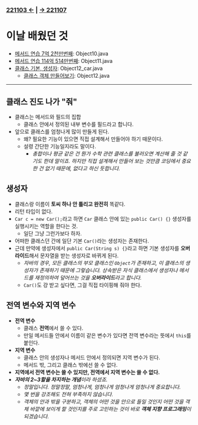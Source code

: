 ﻿#
### [221103 ←](../../221011-221202_JAVA_BASICS/22-11/221103/) | [→ 221107](../../221011-221202_JAVA_BASICS/22-11/221107/)

# 이날 배웠던 것

- [메서드 연습 7억 2천만번째](../../221011-221202_JAVA_BASICS/22-11/221104/javastudy56/javastudy/src/javastudy/Object10.java): Object10.java
- [메서드 연습 114억 514만번째](../../221011-221202_JAVA_BASICS/22-11/221104/javastudy56/javastudy/src/javastudy/Object11.java): Object11.java
- [클래스 기본, 생성자](../../221011-221202_JAVA_BASICS/22-11/221104/javastudy56/javastudy/src/javastudy/Object12_car.java): Object12_car.java
    - [클래스 객체 만들어보기](../../221011-221202_JAVA_BASICS/22-11/221104/javastudy56/javastudy/src/javastudy/Object12.java): Object12.java

---

## 클래스 진도 나가 "줘"

- 클래스는 메서드와 필드의 집합
    - 클래스 안에서 정의된 내부 변수를 필드라고 합니다.
- 앞으로 클래스를 엄청나게 많이 만들게 된다.
    - 왜? 필요한 기능이 있으면 직접 설계해서 만들어야 하기 때문이다.
    - 설령 간단한 기능일지라도 말이다.
        - *총합이나 평균 같은 건 뭔가 수학 관련 클래스를 불러오면 계산해 줄 것 같기도 한데 말이죠. 하지만 직접 설계해서 만들어 보는 것만큼 코딩에서 중요한 건 없기 때문에, 없다고 하신 듯합니다.*

## 생성자

- 클래스랑 이름이 **토씨 하나 안 틀리고 완전히** 똑같다.
- 리턴 타입이 없다.
- `Car c = new Car();`라고 하면 `Car` 클래스 안에 있는 `public Car() {}` 생성자를 실행시키는 역할을 한다는 것.
    - 일단 그냥 그런가보다 하자.
- 어떠한 클래스던 간에 일단 기본 `Car()`라는 생성자는 존재한다.
- 근데 만약에 생성자에서 `public Car(String s) {}`라고 하면 기본 생성자를 **오버라이드**해서 문자열을 받는 생성자로 바뀌게 된다.
    - *자바의 경우, 모든 클래스의 부모 클래스인 `Object`가 존재하고, 이 클래스의 생성자가 존재하기 때문에 그렇습니다. 상속받은 자식 클래스에서 생성자나 메서드를 재정의하여 덮어쓰는 것을 ***오버라이드***라고 합니다.*
    - `Car()`도 걍 받고 싶다면, 그걸 직접 타이핑해 줘야 한다.

## 전역 변수와 지역 변수

- **전역 변수**
    - 클래스 **전역**에서 쓸 수 있다.
    - 만일 메서드들 안에서 이름이 같은 변수가 있다면 전역 변수라는 뜻에서 `this`를 붙인다.
- **지역 변수**
    - 클래스 안의 생성자나 메서드 안에서 정의되면 지역 변수가 된다.
    - 메서드 밖, 그리고 클래스 밖에선 쓸 수 없다.
- **지역에서 전역 변수는 쓸 수 있지만, 전역에서 지역 변수는 쓸 수 없다.**
- ***자바의 2~3할을 차지하는 개념**이라 하셨죠.*
    - *정말입니다. 정말정말, 엄청나게, 엄청나게 엄청나게 엄청나게 중요합니다.*
    - *몇 번을 강조해도 전혀 부족하지 않습니다.*
    - *객체의 안과 밖을 구분하고, 객체의 어떤 것을 안으로 들일 것인지 어떤 것을 객체 바깥에 보이게 할 것인지를 주로 고민하는 것이 바로 **객체 지향 프로그래밍**이 되겠습니다.*